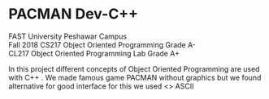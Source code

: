# PACMAN Dev-C++
FAST University Peshawar Campus  
Fall 2018 
CS217 Object Oriented Programming
Grade A-  
CL217 Object Oriented Programming Lab
Grade A+

In this project different concepts of Object Oriented Programming are used with C++ . We made famous game PACMAN without graphics but we found alternative for good interface for this we used 
      <> ASCII
